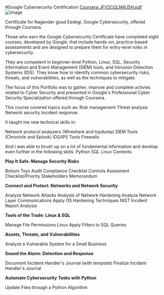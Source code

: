 #Google Cybersecurity Certification
[Coursera JFV2CQLN6U5H.pdf](https://github.com/user-attachments/files/17779189/Coursera.JFV2CQLN6U5H.pdf)
![image](https://github.com/user-attachments/assets/986cf556-9102-443c-94f5-66f3c6bc5fd4)

Certificate for Nagender goud Eedegi, Google Cybersecurity, offered through Coursera.

Those who earn the Google Cybersecurity Certificate have completed eight courses, developed by Google, that include hands-on, practice-based assessments and are designed to prepare them for entry-level roles in cybersecurity.

They are competent in beginner-level Python, Linux, SQL, Security Information and Event Management (SIEM) tools, and Intrusion Detection Systems (IDS). They know how to identify common cybersecurity risks, threats, and vulnerabilities, as well as the techniques to mitigate.

The focus of this Portfolio was to gather, improve and complete activies related to Cyber Security and presented in Google's Professional Cyber Security Specialization offered through Coursera.

This course covered topics such as:
Risk management
Threat analysis
Network security
Incident response

It taught me new technical skills in:

Network protocol analyzers (Wireshark and tcpdump)
SIEM Tools (Chronicle and Splunk)
IDS/IPS Tools
Firewalls

And I was able to brush up on a lot of fundamental information and develop even further in the following skills:
Python
SQL
Linux
Contents:

**Play It Safe: Manage Security Risks**

Botium Toys Audit
Compliance Checklist
Controls Assesment Checklist/Priority
Stakeholders Memorandum


**Connect and Protect: Networks and Network Security**

Analyze Network Attacks
Analysis of Network Hardening
Analyze Network Layer Communications
Apply OS Hardening Techniques
NIST Incident Report Analysis


**Tools of the Trade: Linux & SQL**

Manage File Permissions Linux
Apply Filters to SQL Queries


**Assets, Threats, and Vulnerabilities**

Analyze a Vulnerable System for a Small Business


**Sound the Alarm: Detection and Response**

Document Incident Handler's Journal (with template)
Finalize Incident Handler's Journal


**Automate Cybersecurity Tasks with Python**

Update Files through a Python Algorithm
